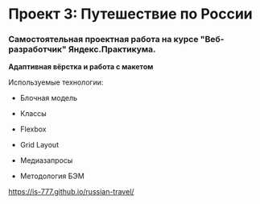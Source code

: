 # Проект 3: Путешествие по России

### Самостоятельная проектная работа на курсе "Веб-разработчик" Яндекс.Практикума.

**Адаптивная вёрстка и работа с макетом**

Используемые технологии:


   - Блочная модель

   - Классы

   - Flexbox

   - Grid Layout

   - Медиазапросы

   - Методология БЭМ

https://is-777.github.io/russian-travel/